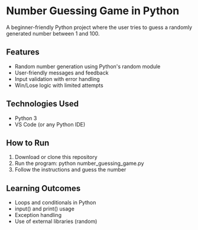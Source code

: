 # Number Guessing Game in Python

A beginner-friendly Python project where the user tries to guess a randomly generated number between 1 and 100.

## Features
- Random number generation using Python's random module
- User-friendly messages and feedback
- Input validation with error handling
- Win/Lose logic with limited attempts

## Technologies Used
- Python 3
- VS Code (or any Python IDE)

## How to Run
1. Download or clone this repository
2. Run the program:
   python number_guessing_game.py
3. Follow the instructions and guess the number

## Learning Outcomes
- Loops and conditionals in Python
- input() and print() usage
- Exception handling
- Use of external libraries (random)

